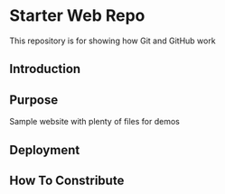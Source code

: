 

# Starter Web Repo

This repository is for showing how Git and GitHub work
## Introduction

## Purpose

Sample website with plenty of files for demos



## Deployment 
## How To Constribute